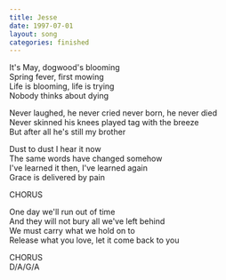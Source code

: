 ```yaml
---
title: Jesse
date: 1997-07-01
layout: song
categories: finished
---
```

It's May, dogwood's blooming  
Spring fever, first mowing  
Life is blooming, life is trying  
Nobody thinks about dying  

<div class="chorus">Never laughed, he never cried never born, he never died<br/>
Never skinned his knees played tag with the breeze<br/>
But after all he's still my brother</div>

Dust to dust I hear it now  
The same words have changed somehow  
I've learned it then, I've learned again  
Grace is delivered by pain  

<div class="chorus">CHORUS</div>

One day we'll run out of time  
And they will not bury all we've left behind  
We must carry what we hold on to  
Release what you love, let it come back to you  

<div class="chorus">CHORUS</div>
<div class="chords">D/A/G/A</div>
